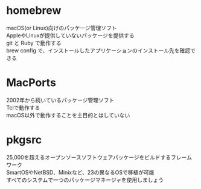 # homebrew
macOS(or Linux)向けのパッケージ管理ソフト  
AppleやLinuxが提供していないパッケージを提供する  
git と Ruby で動作する  
brew config で、インストールしたアプリケーションのインストール先を確認できる  

# MacPorts
2002年から続いているパッケージ管理ソフト  
Tclで動作する  
macOS以外で動作することを主目的とはしていない  

# pkgsrc
25,000を超えるオープンソースソフトウェアパッケージをビルドするフレームワーク  
SmartOSやNetBSD、Minixなど、23の異なるOSで移植が可能  
すべてのシステムで一つのパッケージマネージャを使用しましょう  